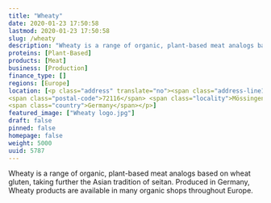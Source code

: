 ```yaml
---
title: "Wheaty"
date: 2020-01-23 17:50:58
lastmod: 2020-01-23 17:50:58
slug: /wheaty
description: "Wheaty is a range of organic, plant-based meat analogs based on wheat gluten, taking further the Asian tradition of seitan. Produced in Germany, Wheaty products are available in many organic shops throughout Europe."
proteins: [Plant-Based]
products: [Meat]
business: [Production]
finance_type: []
regions: [Europe]
location: [<p class="address" translate="no"><span class="address-line1">Dreifürstensteinstraße</span><br>
<span class="postal-code">72116</span> <span class="locality">Mössingen</span><br>
<span class="country">Germany</span></p>]
featured_image: ["Wheaty logo.jpg"]
draft: false
pinned: false
homepage: false
weight: 5000
uuid: 5787
---
```

<p>Wheaty is a range of organic, plant-based meat analogs based on wheat gluten, taking further the Asian tradition of seitan. Produced in Germany, Wheaty products are available in many organic shops throughout Europe.</p>
